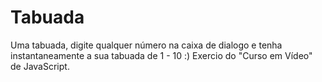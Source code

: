 # Tabuada
Uma tabuada, digite qualquer número na caixa de dialogo e tenha instantaneamente a sua tabuada de 1 - 10 :)
Exercio do "Curso em Vídeo" de JavaScript.

